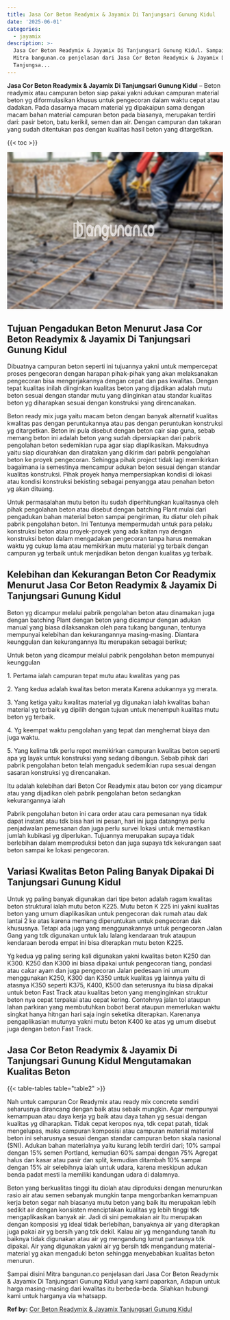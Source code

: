 ```yaml
---
title: Jasa Cor Beton Readymix & Jayamix Di Tanjungsari Gunung Kidul
date: '2025-06-01'
categories:
  - jayamix
description: >-
  Jasa Cor Beton Readymix & Jayamix Di Tanjungsari Gunung Kidul. Sampai disini
  Mitra bangunan.co penjelasan dari Jasa Cor Beton Readymix & Jayamix Di
  Tanjungsa...
---
```


**Jasa Cor Beton Readymix & Jayamix Di Tanjungsari Gunung Kidul** – Beton readymix atau campuran beton siap pakai yakni adukan campuran material beton yg diformulasikan khusus untuk pengecoran dalam waktu cepat atau dadakan. Pada dasarnya macam material yg dipakaipun sama dengan macam bahan material campuran beton pada biasanya, merupakan terdiri dari: pasir beton, batu kerikil, semen dan air. Dengan campuran dan takaran yang sudah ditentukan pas dengan kualitas hasil beton yang ditargetkan.

{{< toc >}}

![Jasa Cor Beton Readymix & Jayamix Di Tanjungsari Gunung Kidul](/images/jasa-cor-readymix-45.png)

## Tujuan Pengadukan Beton Menurut Jasa Cor Beton Readymix & Jayamix Di Tanjungsari Gunung Kidul

Dibuatnya campuran beton seperti ini tujuannya yakni untuk mempercepat proses pengecoran dengan harapan pihak-pihak yang akan melaksanakan pengecoran bisa mengerjakannya dengan cepat dan pas kwalitas. Dengan tepat kualitas inilah diinginkan kualitas beton yang dijadikan adalah mutu beton sesuai dengan standar mutu yang diinginkan atau standar kualitas beton yg diharapkan sesuai dengan konstruksi yang direncanakan.

Beton ready mix juga yaitu macam beton dengan banyak alternatif kualitas kwalitas pas dengan peruntukannya atau pas dengan peruntukan konstruksi yg ditargetkan. Beton ini pula disebut dengan beton cair siap guna, sebab memang beton ini adalah beton yang sudah dipersiapkan dari pabrik pengolahan beton sedemikian rupa agar siap diaplikasikan. Maksudnya yaitu siap dicurahkan dan diratakan yang dikirim dari pabrik pengolahan beton ke proyek pengecoran. Sehingga pihak project tidak lagi memikirkan bagaimana ia semestinya mencampur adukan beton sesuai dengan standar kualitas konstruksi. Pihak proyek hanya mempersiapkan kondisi di lokasi atau kondisi konstruksi bekisting sebagai penyangga atau penahan beton yg akan dituang.

Untuk permasalahan mutu beton itu sudah diperhitungkan kualitasnya oleh pihak pengolahan beton atau disebut dengan batching Plant mulai dari pengadukan bahan material beton sampai pengiriman, itu diatur oleh pihak pabrik pengolahan beton. Ini Tentunya mempermudah untuk para pelaku konstruksi beton atau proyek-proyek yang ada kaitan nya dengan konstruksi beton dalam mengadakan pengecoran tanpa harus memakan waktu yg cukup lama atau memikirkan mutu material yg terbaik dengan campuran yg terbaik untuk menjadikan beton dengan kualitas yg terbaik.

## Kelebihan dan Kekurangan Beton Cor Readymix Menurut Jasa Cor Beton Readymix & Jayamix Di Tanjungsari Gunung Kidul

Beton yg dicampur melalui pabrik pengolahan beton atau dinamakan juga dengan batching Plant dengan beton yang dicampur dengan adukan manual yang biasa dilaksanakan oleh para tukang bangunan, tentunya mempunyai kelebihan dan kekurangannya masing-masing. Diantara keunggulan dan kekurangannya Itu merupakan sebagai berikut;

Untuk beton yang dicampur melalui pabrik pengolahan beton mempunyai keunggulan

1\. Pertama ialah campuran tepat mutu atau kwalitas yang pas

2\. Yang kedua adalah kwalitas beton merata Karena adukannya yg merata.

3\. Yang ketiga yaitu kwalitas material yg digunakan ialah kwalitas bahan material yg terbaik yg dipilih dengan tujuan untuk menempuh kualitas mutu beton yg terbaik.

4\. Yg keempat waktu pengolahan yang tepat dan menghemat biaya dan juga waktu.

5\. Yang kelima tdk perlu repot memikirkan campuran kwalitas beton seperti apa yg layak untuk konstruksi yang sedang dibangun. Sebab pihak dari pabrik pengolahan beton telah mengaduk sedemikian rupa sesuai dengan sasaran konstruksi yg direncanakan.

Itu adalah kelebihan dari Beton Cor Readymix atau beton cor yang dicampur atau yang dijadikan oleh pabrik pengolahan beton sedangkan kekurangannya ialah

Pabrik pengolahan beton ini cara order atau cara pemesanan nya tidak dapat instant atau tdk bisa hari ini pesan, hari ini juga datangnya perlu penjadwalan pemesanan dan juga perlu survei lokasi untuk memastikan jumlah kubikasi yg diperlukan. Tujuannya merupakan supaya tidak berlebihan dalam memproduksi beton dan juga supaya tdk kekurangan saat beton sampai ke lokasi pengecoran.

## Variasi Kwalitas Beton Paling Banyak Dipakai Di Tanjungsari Gunung Kidul

Untuk yg paling banyak digunakan dari tipe beton adalah ragam kwalitas beton struktural ialah mutu beton K225. Mutu beton K 225 ini yakni kualitas beton yang umum diaplikasikan untuk pengecoran dak rumah atau dak lantai 2 ke atas karena memang diperuntukan untuk pengecoran dak khususnya. Tetapi ada juga yang menggunakannya untuk pengecoran Jalan Gang yang tdk digunakan untuk lalu lalang kendaraan truk ataupun kendaraan beroda empat ini bisa diterapkan mutu beton K225.

Yg kedua yg paling sering kali digunakan yakni kwalitas beton K250 dan K300. K250 dan K300 ini biasa dipakai untuk pengecoran tiang, pondasi atau cakar ayam dan juga pengecoran Jalan pedesaan ini umum menggunakan K250, K300 dan K350 untuk kualitas yg lainnya yaitu di atasnya K350 seperti K375, K400, K500 dan seterusnya itu biasa dipakai untuk beton Fast Track atau kualitas beton yang menginginkan struktur beton nya cepat terpakai atau cepat kering. Contohnya jalan tol ataupun lahan parkiran yang membutuhkan bobot berat ataupun memerlukan waktu singkat hanya hitngan hari saja ingin seketika diterapkan. Karenanya pengaplikasian mutunya yakni mutu beton K400 ke atas yg umum disebut juga dengan beton Fast Track.

## Jasa Cor Beton Readymix & Jayamix Di Tanjungsari Gunung Kidul Mengutamakan Kualitas Beton

{{< table-tables table="table2" >}}

Nah untuk campuran Cor Readymix atau ready mix concrete sendiri seharusnya dirancang dengan baik atau sebaik mungkin. Agar mempunyai kemampuan atau daya kerja yg baik atau daya tahan yg sesuai dengan kualitas yg diharapkan. Tidak cepat keropos nya, tdk cepat patah, tidak mengelupas, maka campuran komposisi atau campuran material material beton ini seharusnya sesuai dengan standar campuran beton skala nasional (SNI). Adukan bahan materialnya yaitu kurang lebih terdiri dari; 10% sampai dengan 15% semen Portland, kemudian 60% sampai dengan 75% Agregat halus dan kasar atau pasir dan split, kemudian ditambah 10% sampai dengan 15% air selebihnya ialah untuk udara, karena meskipun adukan benda padat mesti Ia memiliki kandungan udara di dalamnya.

Beton yang berkualitas tinggi itu diolah atau diproduksi dengan menurunkan rasio air atau semen sebanyak mungkin tanpa mengorbankan kemampuan kerja beton segar nah biasanya mutu beton yang baik itu merupakan lebih sedikit air dengan konsisten menciptakan kualitas yg lebih tinggi tdk mengaplikasikan banyak air. Jadi di sini pemakaian air Itu merupakan dengan komposisi yg ideal tidak berlebihan, banyaknya air yang diterapkan juga pakai air yg bersih yang tdk dekil. Kalau air yg mengandung tanah itu baiknya tidak digunakan atau air yg mengandung lumut pantasnya tdk dipakai. Air yang digunakan yakni air yg bersih tdk mengandung material-material yg akan mengaduki beton sehingga menyebabkan kualitas beton menurun.

Sampai disini Mitra bangunan.co penjelasan dari Jasa Cor Beton Readymix & Jayamix Di Tanjungsari Gunung Kidul yang kami paparkan, Adapun untuk harga masing-masing dari kwalitas itu berbeda-beda. Silahkan hubungi kami untuk harganya via whatsapp.

**Ref by:** [Cor Beton Readymix & Jayamix Tanjungsari Gunung Kidul](https://id.wikipedia.org/wiki/Cor)
